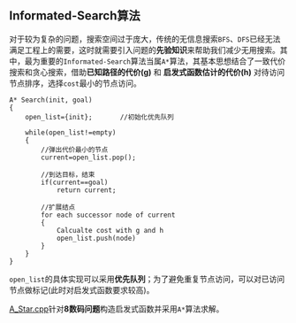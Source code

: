 ## Informated-Search算法

对于较为复杂的问题，搜索空间过于庞大，传统的无信息搜索`BFS`、`DFS`已经无法满足工程上的需要，这时就需要引入问题的**先验知识**来帮助我们减少无用搜索。其中，最为重要的`Informated-Search`算法当属`A*`算法，其基本思想结合了一致代价搜索和贪心搜索，借助**已知路径的代价(g)** 和 **启发式函数估计的代价(h)** 对待访问节点排序，选择`cost`最小的节点访问。

```
A* Search(init, goal)
{
    open_list={init};       //初始化优先队列

    while(open_list!=empty)
    {
        //弹出代价最小的节点
        current=open_list.pop();

        //到达目标，结束
        if(current==goal)
            return current;
        
        //扩展结点
        for each successor node of current
        {
            Calcualte cost with g and h
            open_list.push(node)
        }
    }
}
```

`open_list`的具体实现可以采用**优先队列**；为了避免重复节点访问，可以对已访问节点做标记(此时对启发式函数要求较高)。

[A_Star.cpp](./A_Star.cpp)针对**8数码问题**构造启发式函数并采用`A*`算法求解。